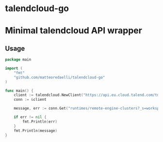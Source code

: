 # talendcloud-go
Minimal talendcloud API wrapper
=======

## Usage

```go
package main

import (
	"fmt"
	"github.com/matteoredaelli/talendcloud-go"
)

func main() {
	client := talendcloud.NewClient("https://api.eu.cloud.talend.com/tmc/v2.6", "MY_SILLY_TALEND_TOKEN")
	conn := &client

	message, err := conn.Get("runtimes/remote-engine-clusters?_s=workspace.environment.name==PRD", nil)

	if err != nil {
		fmt.Println(err)
	}
	fmt.Println(message)
}

```
